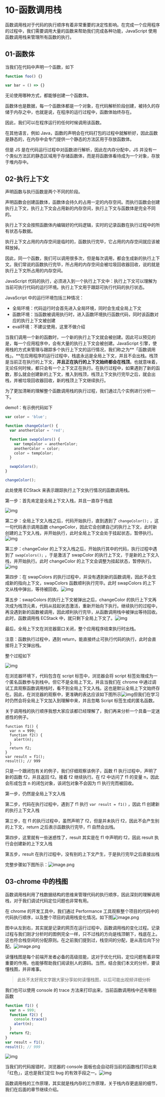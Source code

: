 # 10-函数调用栈

函数调用栈对于代码的执行顺序有着非常重要的决定性影响。在完成一个应用程序的过程中，我们需要调用大量的函数来帮助我们完成各种功能，JavaScript 使用函数调用栈来管理所有函数的执行。

## 01-函数体

当我们在代码中声明一个函数，如下

```javascript
function foo() {}

var bar = () => {}
```

无论使用哪种方式，都能够创建一个函数体。

函数体也是数据，每一个函数体都是一个对象，在代码解析阶段创建，被持久的存储于内存之中，也就是说，在程序的运行过程中，函数体始终存在。

因此，我们可以在程序运行的任何时候调用该函数。

在其他语言，例如 Java，函数的声明会在代码打包的过程中就解析好，因此函数是静态的，在内存中会专门提供一个静态的方法区用于存放函数体。

但是 JS 是在代码运行过程中对函数进行解析，因此在内存分配中，JS 并没有一个类似方法区的静态区域用于存储函数体，而是将函数体看待成为一个对象，存放于堆内存中。

## 02-执行上下文

声明函数与执行函数是两个不同的阶段。

声明函数会创建函数体，函数体会持久的占用一定的内存空间。而执行函数会创建执行上下文，执行上下文会占用新的内存空间，执行上下文与函数体是完全不同的。

执行上下文会按照函数体内编辑好的代码逻辑，实时的记录函数在执行过程中的所有状态与数据。

执行上下文占用的内存空间是临时的，函数执行完毕，它占用的内存空间就应该被释放掉。

因此，同一个函数，我们可以调用很多次，但是每次调用，都会生成新的执行上下文。我们常说的函数执行完毕，所占用的内存空间会被垃圾回收器回收，说的就是执行上下文所占用的内存空间。

JavaScript 代码的执行，必须进入到一个执行上下文中：执行上下文可以理解为当前可执行代码的运行环境。执行上下文用于跟踪可执行代码的执行状态。

JavaScript 中的运行环境包括三种情况：

- 全局环境：代码运行时会首先进入全局环境，同时会生成全局上下文
- 函数环境：当函数被调用执行时，进入函数环境执行函数代码，同时该函数对应的执行上下文被创建
- eval环境：不建议使用，这里不做介绍

当我们调用一个新的函数时，一个新的执行上下文就会被创建。因此可以预见的是，每一个应用程序中，会有大量的执行上下文会被创建。JavaScript 引擎，使用栈的方式来管理与跟踪多个执行上下文的运行情况，我们称之为**「函数调用栈」。**在应用程序的运行过程中，栈底永远是全局上下文，并且不会出栈。栈顶是当前正在执行的上下文，**并且正在执行的上下文始终都会在栈顶**。也就意味着，无论任何时候，都只会有一个上下文正在执行。在执行过程中，如果遇到了新的函数，那么就会创建新的上下文，推入到栈顶，栈顶上下文执行完毕之后，就会出栈，并被垃圾回收器回收，新的栈顶上下文继续执行。

为了更加清晰的理解整个函数调用栈的执行过程，我们通过几个实例进行分析一下。

demo1：有示例代码如下

```javascript
var color = 'blue';

function changeColor() {
  var anotherColor = 'red';

  function swapColors() {
    var tempColor = anotherColor;
    anotherColor = color;
    color = tempColor;
  }

  swapColors();
}

changeColor();
```

此处使用 ECStack 来表示跟踪执行上下文执行情况的函数调用栈。

第一步：首先肯定是全局上下文入栈，并且一直存于栈底

![img](./assets/1-20240301002840952.png)

第二步：全局上下文入栈之后，代码开始执行，直到遇到了 `changeColor();` ，这一句代码表示调用函数 changeColor，因此它会创建自己的执行上下文，此时新创建的上下文入栈，并开始执行，此时全局上下文会处于挂起状态，暂停执行。![img](http://wechatapppro-1252524126.cdn.xiaoeknow.com/appxw863qeq2150/image/default/caxgX4Y170165132491.png?imageView2/2/q/80%7CimageMogr2/ignore-error/1)

第三步：changeColor 的上下文入栈之后，开始执行其中的代码，执行过程中遇到了 `swapColors();` ，于是激活了 swapColor 的执行上下文，于是新的上下文入栈，并开始执行。此时 changeColor 的上下文会调整为挂起状态，暂停执行。![img](./assets/1-9224120.png)

第四步：在 swapColors 的执行过程中，并没有遇到新的函数调用，因此不会生成新的指向上下文，swapColors 函数顺利执行完毕。此时 swapColors 的上下文从栈中弹出，等待被回收。![img](./assets/1-20240301002840978.png)

第五步：swapColors 的执行上下文被弹出之后，changeColor 的执行上下文再次成为栈顶元素，代码从挂起状态激活，重新开始向下执行。继续执行的过程中，再没遇到新的函数被调用，因此顺利执行完毕，从函数调用栈中被弹出等待回收。此时，函数调用栈 ECStack 中，就只剩下全局上下文了。![img](./assets/1-20240301002840967.png)

最后，全局上下文在浏览器窗口关闭，整个应用程序结束执行时出栈。

注意：函数执行过程中，遇到 return，能直接终止可执行代码的执行，此时会直接将上下文弹出栈。

整个过程如下

![img](./assets/1-20240301002841179.png)

在浏览器环境下，代码包含在 script 标签中，浏览器会将 script 标签处理成为一个匿名函数参与到栈中。但它不是全局上下文。并且当我们在 chrome 中通过调试工具观察函数调用栈时，看不到全局上下文入栈。这也是默认全局上下文始终存在。因此，在浏览器的观察中，更准确的表达应该如下图所示![img](./assets/1-20240301002841262.png)但我们在学习时仍然会将全局上下文加入到理解中来，并且忽略 Script 标签生成的匿名函数。

关于调用栈的执行顺序我想大家应该都已经理解了，我们再来分析一个具备一定迷惑性的例子。

```
function f1() {
  var n = 999;
  function f2() {
    alert(n);
  }
  return f2;
}
var result = f1();
result(); // 999
```

只是一个跟闭包有关的例子，我们仔细观察该例子，函数 f1 执行过程中，声明了新的函数 f2，并且返回 f2。接着 f2 继续执行。在 f2 中访问了 f1 的变量 n，因此会形成包含 n 的闭包对象，该闭包对象不会因为 f1 执行完而被回收。

第一步，仍然是全局上下文入栈

第二步，代码在执行过程中，遇到了 f1 执行 `var result = f1()` ，因此 f1 创建新的执行上下文入栈

第三步，在 f1 的执行过程中，虽然声明了 f2，但是并未执行 f2，因此不会产生别的上下文，return 之后表示函数执行完毕，f1 自然会出栈。

第四步，这里就有一些迷惑性了，result 其实是在 f1 中声明的 f2，因此 result 执行会创建新的上下文入栈

第五步，result 在执行过程中，没有别的上下文产生，于是执行完毕之后直接出栈

完整步骤如下图所示：![image.png](./assets/1-20240301002841289.png)

## 03-chrome 中的栈图

函数调用栈利用了栈数据结构的思维来管理代码的执行顺序，因此深刻的理解调用栈，对于我们调试代码定位问题也非常有用。

在 chrome 的开发工具中，我们通过 Performance 工具观察整个项目的代码中的代码执行顺序，以及整个项目的调用栈变化情况。如下图![image.png](./assets/1-20240301002841380.png)

图中从左到右，其实就是记录的网页在运行过程中，函数调用栈的变化过程。记录过程与我们刚才分析时的图例完全一样，只不过栈的方向是栈顶朝下，栈底在上。这也符合栈空间的分配原则。在之前我们提到过，栈空间的分配，是从高位向下分配。![image.png](./assets/1-20240301002841190.png)

读懂栈图是每个前端开发者必备的高级技能，这对于优化代码，定位问题有着非常重要的作用。也能够帮助我们阅读别人的源码。当然，结合我们本文的分析，要读懂栈图，并非难事。

> 此处不太好用文字跟大家分享如何读懂栈图，以后可能出视频详细分析

我们也可以使用 console 的 trace 方法来打印出来，当前函数调用栈中还有哪些函数

```javascript
function f1() {
  var n = 999;
  function f2() {
    console.trace()
    alert(n);
  }
  return f2;
}
var result = f1();
result(); // 999
```

![img](./assets/1-20240301002841095.png)

当我们的代码报错时，浏览器的 console 面板也会自动将当前的函数栈打印出来「红色」，这也是我们定位 bug 的有效手段之一。![img](./assets/1-20240301002841427.png)

函数调用栈的工作原理，其实就是栈内存的工作原理，关于栈内存更底层的细节，我们在后面的章节继续介绍。
